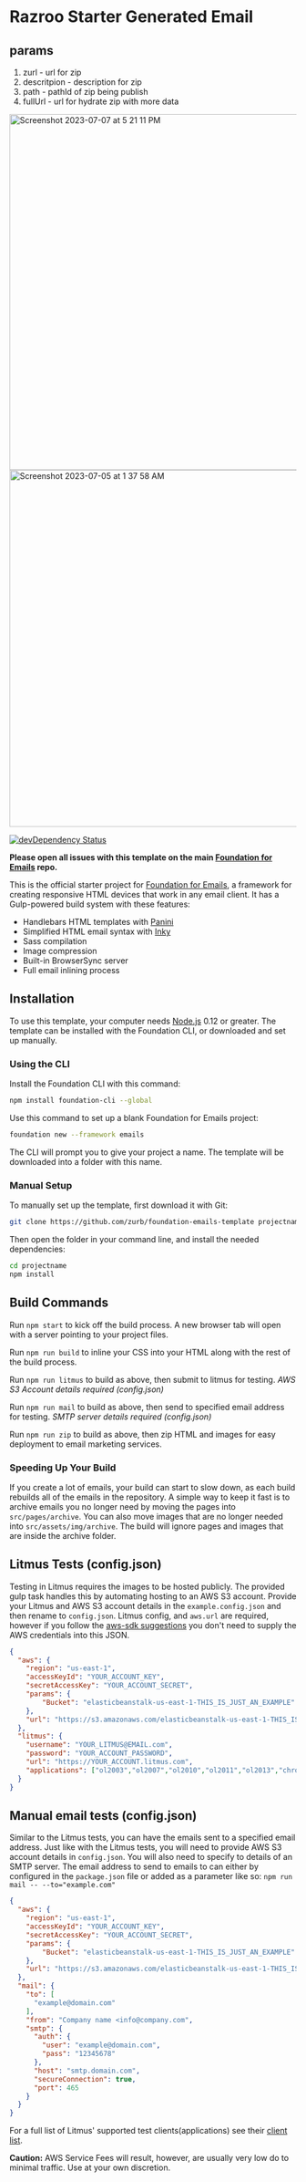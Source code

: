 # Razroo Starter Generated Email

## params 
1. zurl - url for zip
2. descritpion - description for zip
3. path - pathId of zip being publish
4. fullUrl - url for hydrate zip with more data

<img width="624" alt="Screenshot 2023-07-07 at 5 21 11 PM" src="https://github.com/razroo/razroo-starter-generated-email/assets/8540141/58531307-cf77-4e35-9e6a-ce2e91f51766">
<img width="626" alt="Screenshot 2023-07-05 at 1 37 58 AM" src="https://github.com/razroo/razroo-starter-generated-email/assets/8540141/503ed6ed-5dd3-4899-9229-7f405efbad34">

[![devDependency Status](https://david-dm.org/zurb/foundation-emails-template/dev-status.svg)](https://david-dm.org/zurb/foundation-emails-template#info=devDependencies)

**Please open all issues with this template on the main [Foundation for Emails](http://github.com/zurb/foundation-emails/issues) repo.**

This is the official starter project for [Foundation for Emails](http://foundation.zurb.com/emails), a framework for creating responsive HTML devices that work in any email client. It has a Gulp-powered build system with these features:

- Handlebars HTML templates with [Panini](http://github.com/zurb/panini)
- Simplified HTML email syntax with [Inky](http://github.com/zurb/inky)
- Sass compilation
- Image compression
- Built-in BrowserSync server
- Full email inlining process

## Installation

To use this template, your computer needs [Node.js](https://nodejs.org/en/) 0.12 or greater. The template can be installed with the Foundation CLI, or downloaded and set up manually.

### Using the CLI

Install the Foundation CLI with this command:

```bash
npm install foundation-cli --global
```

Use this command to set up a blank Foundation for Emails project:

```bash
foundation new --framework emails
```

The CLI will prompt you to give your project a name. The template will be downloaded into a folder with this name.

### Manual Setup

To manually set up the template, first download it with Git:

```bash
git clone https://github.com/zurb/foundation-emails-template projectname
```

Then open the folder in your command line, and install the needed dependencies:

```bash
cd projectname
npm install
```

## Build Commands

Run `npm start` to kick off the build process. A new browser tab will open with a server pointing to your project files.

Run `npm run build` to inline your CSS into your HTML along with the rest of the build process.

Run `npm run litmus` to build as above, then submit to litmus for testing. *AWS S3 Account details required (config.json)*

Run `npm run mail` to build as above, then send to specified email address for testing. *SMTP server details required (config.json)*

Run `npm run zip` to build as above, then zip HTML and images for easy deployment to email marketing services. 

### Speeding Up Your Build

If you create a lot of emails, your build can start to slow down, as each build rebuilds all of the emails in the
repository. A simple way to keep it fast is to archive emails you no longer need by moving the pages into `src/pages/archive`.
You can also move images that are no longer needed into `src/assets/img/archive`. The build will ignore pages and images that
are inside the archive folder.

## Litmus Tests (config.json)

Testing in Litmus requires the images to be hosted publicly. The provided gulp task handles this by automating hosting to an AWS S3 account. Provide your Litmus and AWS S3 account details in the `example.config.json` and then rename to `config.json`. Litmus config, and `aws.url` are required, however if you follow the [aws-sdk suggestions](http://docs.aws.amazon.com/AWSJavaScriptSDK/guide/node-configuring.html) you don't need to supply the AWS credentials into this JSON.

```json
{
  "aws": {
    "region": "us-east-1",
    "accessKeyId": "YOUR_ACCOUNT_KEY",
    "secretAccessKey": "YOUR_ACCOUNT_SECRET",
    "params": {
        "Bucket": "elasticbeanstalk-us-east-1-THIS_IS_JUST_AN_EXAMPLE"
    },
    "url": "https://s3.amazonaws.com/elasticbeanstalk-us-east-1-THIS_IS_JUST_AN_EXAMPLE"
  },
  "litmus": {
    "username": "YOUR_LITMUS@EMAIL.com",
    "password": "YOUR_ACCOUNT_PASSWORD",
    "url": "https://YOUR_ACCOUNT.litmus.com",
    "applications": ["ol2003","ol2007","ol2010","ol2011","ol2013","chromegmailnew","chromeyahoo","appmail9","iphone5s","ipad","android4","androidgmailapp"]
  }
}
```

## Manual email tests (config.json)

Similar to the Litmus tests, you can have the emails sent to a specified email address. Just like with the Litmus tests, you will need to provide AWS S3 account details in `config.json`. You will also need to specify to details of an SMTP server. The email address to send to emails to can either by configured in the `package.json` file or added as a parameter like so: `npm run mail -- --to="example.com"`

```json
{
  "aws": {
    "region": "us-east-1",
    "accessKeyId": "YOUR_ACCOUNT_KEY",
    "secretAccessKey": "YOUR_ACCOUNT_SECRET",
    "params": {
        "Bucket": "elasticbeanstalk-us-east-1-THIS_IS_JUST_AN_EXAMPLE"
    },
    "url": "https://s3.amazonaws.com/elasticbeanstalk-us-east-1-THIS_IS_JUST_AN_EXAMPLE"
  },
  "mail": {
    "to": [
      "example@domain.com"
    ],
    "from": "Company name <info@company.com",
    "smtp": {
      "auth": {
        "user": "example@domain.com",
        "pass": "12345678"
      },
      "host": "smtp.domain.com",
      "secureConnection": true,
      "port": 465
    }
  }
}
```

For a full list of Litmus' supported test clients(applications) see their [client list](https://litmus.com/emails/clients.xml).

**Caution:** AWS Service Fees will result, however, are usually very low do to minimal traffic. Use at your own discretion.


